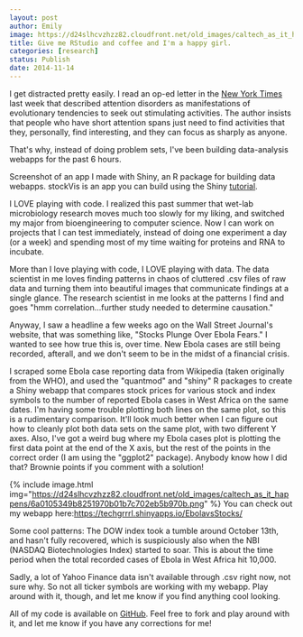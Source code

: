 ```yaml
---
layout: post
author: Emily
image: https://d24slhcvzhzz82.cloudfront.net/old_images/caltech_as_it_happens/6a0105349b8251970b01b7c702e04c970b.png
title: Give me RStudio and coffee and I'm a happy girl. 
categories: [research]
status: Publish
date: 2014-11-14
---
```



I get distracted pretty easily. I read an op-ed letter in the <a href="https://www.nytimes.com/2014/11/02/opinion/sunday/a-natural-fix-for-adhd.html?src=me&amp;module=Ribbon&amp;version=context&amp;region=Header&amp;action=click&amp;contentCollection=Most%20Emailed&amp;pgtype=article" target="_blank" title="New York Times">New York Times</a> last week that described attention disorders as manifestations of evolutionary tendencies to seek out stimulating activities. The author insists that people who have short attention spans just need to find activities that they, personally, find interesting, and they can focus as sharply as anyone.

That's why, instead of doing problem sets, I've been building data-analysis webapps for the past 6 hours.

Screenshot of an app I made with Shiny, an R package for building data webapps. stockVis is an app you can build using the Shiny <a href="https://shiny.rstudio.com/tutorial/" target="_blank">tutorial</a>.

I LOVE playing with code. I realized this past summer that wet-lab microbiology research moves much too slowly for my liking, and switched my major from bioengineering to computer science. Now I can work on projects that I can test immediately, instead of doing one experiment a day (or a week) and spending most of my time waiting for proteins and RNA to incubate.

More than I love playing with code, I LOVE playing with data. The data scientist in me loves finding patterns in chaos of cluttered .csv files of raw data and turning them into beautiful images that communicate findings at a single glance. The research scientist in me looks at the patterns I find and goes "hmm correlation...further study needed to determine causation."

Anyway, I saw a headline a few weeks ago on the Wall Street Journal's website, that was something like, "Stocks Plunge Over Ebola Fears." I wanted to see how true this is, over time. New Ebola cases are still being recorded, afterall, and we don't seem to be in the midst of a financial crisis.

I scraped some Ebola case reporting data from Wikipedia (taken originally from the WHO), and used the "quantmod" and "shiny" R packages to create a Shiny webapp that compares stock prices for various stock and index symbols to the number of reported Ebola cases in West Africa on the same dates. I'm having some trouble plotting both lines on the same plot, so this is a rudimentary comparison. It'll look much better when I can figure out how to cleanly plot both data sets on the same plot, with two different Y axes. Also, I've got a weird bug where my Ebola cases plot is plotting the first data point at the end of the X axis, but the rest of the points in the correct order (I am using the "ggplot2" package). Anybody know how I did that? Brownie points if you comment with a solution!

{% include image.html img="https://d24slhcvzhzz82.cloudfront.net/old_images/caltech_as_it_happens/6a0105349b8251970b01b7c702eb5b970b.png" %}
You can check out my webapp here:<a href="https://techgrrrl.shinyapps.io/EbolavsStocks/" target="_blank">https://techgrrrl.shinyapps.io/EbolavsStocks/</a>

Some cool patterns: The DOW index took a tumble around October 13th, and hasn't fully recovered, which is suspiciously also when the NBI (NASDAQ Biotechnologies Index) started to soar. This is about the time period when the total recorded cases of Ebola in West Africa hit 10,000.

Sadly, a lot of Yahoo Finance data isn't available through .csv right now, not sure why. So not all ticker symbols are working with my webapp. Play around with it, though, and let me know if you find anything cool looking.

All of my code is available on <a href="https://github.com/EmilyMazo/Ebola-vs.-Stocks/tree/master" target="_blank">GitHub</a>. Feel free to fork and play around with it, and let me know if you have any corrections for me!

